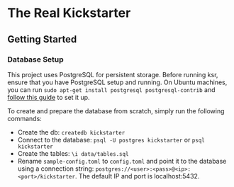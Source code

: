 The Real Kickstarter
=====================

## Getting Started

### Database Setup

This project uses PostgreSQL for persistent storage. Before running ksr, ensure that you have PostgreSQL setup and running. On Ubuntu machines, you can run `sudo apt-get install postgresql postgresql-contrib` and [follow this guide](https://help.ubuntu.com/lts/serverguide/postgresql.html) to set it up.

To create and prepare the database from scratch, simply run the following commands:

* Create the db: `createdb kickstarter`
* Connect to the database: `psql -U postgres kickstarter` or `psql kickstarter`
* Create the tables: `\i data/tables.sql`
* Rename `sample-config.toml` to `config.toml` and point it to the database using a connection string: `postgres://<user>:<pass>@<ip>:<port>/kickstarter`. The default IP and port is localhost:5432.